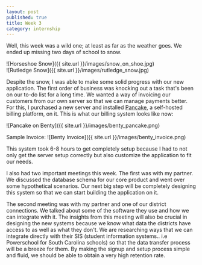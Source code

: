 ```yaml
---
layout: post
published: true
title: Week 3 
category: internship
---
```


Well, this week was a wild one; at least as far as the weather goes. We ended up missing two days of school to snow. 

![Horseshoe Snow]({{ site.url }}/images/snow_on_shoe.jpg)
<br/>
![Rutledge Snow]({{ site.url }}/images/rutledge_snow.jpg)

Despite the snow, I was able to make some solid progress with our new application. The first order of business was knocking out a task that's been on our to-do list for a long time. We wanted a way of invoicing our customers from our own server so that we can manage payments better. For this, I purchased a new server and installed [Pancake](http://www.pancakeapp.com), a self-hosted billing platform, on it. This is what our billing system looks like now:

![Pancake on Benty]({{ site.url }}/images/benty_pancake.png)

Sample Invoice:
![Benty Invoice]({{ site.url }}/images/benty_invoice.png)

This system took 6-8 hours to get completely setup because I had to not only get the server setup correctly but also customize the application to fit our needs. 

I also had two important meetings this week. The first was with my partner. We discussed the database schema for our core product and went over some hypothetical scenarios. Our next big step will be completely designing this system so that we can start building the application on it. 

The second meeting was with my partner and one of our district connections. We talked about some of the software they use and how we can integrate with it. The insights from this meeting will also be crucial in designing the new systems because we know what data the districts have access to as well as what they don't. We are researching ways that we can integrate directly with their SIS (student information systems.. i.e Powerschool for South Carolina schools) so that the data transfer process will be a breeze for them. By making the signup and setup process simple and fluid, we should be able to obtain a very high retention rate.
